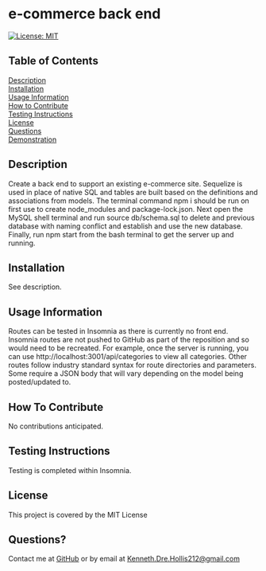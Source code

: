 
# e-commerce back end
[![License: MIT](https://img.shields.io/badge/License-MIT-yellow.svg)](https://opensource.org/licenses/MIT)
      
## Table of Contents

[Description](#description)<br>[Installation](#installation)<br>[Usage Information](#usageInfo)<br>[How to Contribute](#contribute)<br>[Testing Instructions](#testInstr)<br>[License](#license)<br>[Questions](#questions)<br>[Demonstration](#demonstration)


## Description<a id='description'></a>
Create a back end to support an existing e-commerce site.  Sequelize is used in place of native SQL and tables are built based on the definitions and associations from models.  The terminal command npm i should be run on first use to create node_modules and package-lock.json.  Next open the MySQL shell terminal and run source db/schema.sql to delete and previous database with naming conflict and establish and use the new database.  Finally, run npm start from the bash terminal to get the server up and running.


## Installation<a id='installation'></a>
See description.



## Usage Information<a id='usageInfo'></a>
Routes can be tested in Insomnia as there is currently no front end.  Insomnia routes are not pushed to GitHub as part of the reposition and so would need to be recreated.  For example, once the server is running, you can use http://localhost:3001/api/categories to view all categories.  Other routes follow industry standard syntax for route directories and parameters.  Some require a JSON body that will vary depending on the model being posted/updated to.  



## How To Contribute<a id='contribute'></a>
No contributions anticipated.  



## Testing Instructions<a id='testInstr'></a>
Testing is completed within Insomnia.



## License<a id='license'></a>
This project is covered by the MIT License



## Questions?<a id='questions'></a>
Contact me at [GitHub](https://github.com/KennethHollis) or by email at <Kenneth.Dre.Hollis212@gmail.com>